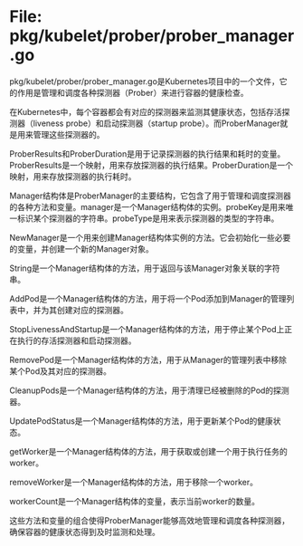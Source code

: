 # File: pkg/kubelet/prober/prober_manager.go

pkg/kubelet/prober/prober_manager.go是Kubernetes项目中的一个文件，它的作用是管理和调度各种探测器（Prober）来进行容器的健康检查。

在Kubernetes中，每个容器都会有对应的探测器来监测其健康状态，包括存活探测器（liveness probe）和启动探测器（startup probe）。而ProberManager就是用来管理这些探测器的。

ProberResults和ProberDuration是用于记录探测器的执行结果和耗时的变量。ProberResults是一个映射，用来存放探测器的执行结果。ProberDuration是一个映射，用来存放探测器的执行耗时。

Manager结构体是ProberManager的主要结构，它包含了用于管理和调度探测器的各种方法和变量。manager是一个Manager结构体的实例。probeKey是用来唯一标识某个探测器的字符串。probeType是用来表示探测器的类型的字符串。

NewManager是一个用来创建Manager结构体实例的方法。它会初始化一些必要的变量，并创建一个新的Manager对象。

String是一个Manager结构体的方法，用于返回与该Manager对象关联的字符串。

AddPod是一个Manager结构体的方法，用于将一个Pod添加到Manager的管理列表中，并为其创建对应的探测器。

StopLivenessAndStartup是一个Manager结构体的方法，用于停止某个Pod上正在执行的存活探测器和启动探测器。

RemovePod是一个Manager结构体的方法，用于从Manager的管理列表中移除某个Pod及其对应的探测器。

CleanupPods是一个Manager结构体的方法，用于清理已经被删除的Pod的探测器。

UpdatePodStatus是一个Manager结构体的方法，用于更新某个Pod的健康状态。

getWorker是一个Manager结构体的方法，用于获取或创建一个用于执行任务的worker。

removeWorker是一个Manager结构体的方法，用于移除一个worker。

workerCount是一个Manager结构体的变量，表示当前worker的数量。

这些方法和变量的组合使得ProberManager能够高效地管理和调度各种探测器，确保容器的健康状态得到及时监测和处理。


